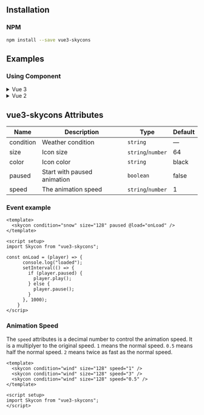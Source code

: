 ## Installation

### NPM

```sh
npm install --save vue3-skycons
```

## Examples

### Using Component

<details>
<summary>Vue 3</summary>

```vue
<template>
   <skycon condition="rain" size="128" color="orangered" paused/>
</template>
<script setup>
import Skycon from "vue3-skycons";
</script>
```

</details>

<details>

<summary>Vue 2</summary>

```vue
<template>
    <skycon condition="rain" size="128" color="orangered" paused/>
</template>

<script>
import Skycon from "vue3-skycons";

export default {
  components: {
    Skycon
  }
}
</script>
```

</details>

## vue3-skycons Attributes

| **Name** | **Description**             | **Type**               | **Default** |
| -------- | -----------------------     | ---------------------- | ----------- |
| condition| Weather condition           | `string`               | —           | 
| size     | Icon size                   | `string`/`number`      | 64          |
| color    | Icon color                  | `string`               | black       |
| paused   | Start with paused animation | `boolean`              | false       |
| speed    | The animation speed         | `string`/`number`      | 1           |

### Event example

```vue
<template>
  <skycon condition="snow" size="128" paused @load="onLoad" />
</template>

<script setup>
import Skycon from "vue3-skycons";

const onLoad = (player) => {
      console.log("loaded");
      setInterval(() => {
        if (player.paused) {
          player.play();
        } else {
          player.pause();
        }
      }, 1000);
    }
</scrip>
```

### Animation Speed

The `speed` attributes is a decimal number to control the animation speed. It is a multiplyer to the original speed. `1` means the normal speed. `0.5` means half the normal speed. `2` means twice as fast as the normal speed.

```vue
<template>
  <skycon condition="wind" size="128" speed="1" />
  <skycon condition="wind" size="128" speed="3" />
  <skycon condition="wind" size="128" speed="0.5" />
</template>

<script setup>
import Skycon from "vue3-skycons";
</script>
```
